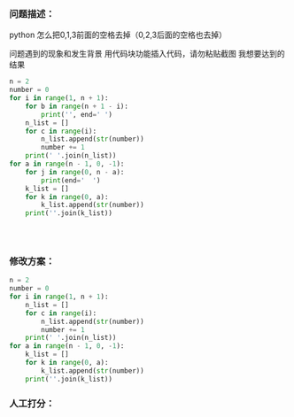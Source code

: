 ### 问题描述：
<p>python 怎么把0,1,3前面的空格去掉（0,2,3后面的空格也去掉）</p>
问题遇到的现象和发生背景
用代码块功能插入代码，请勿粘贴截图
我想要达到的结果

```python
n = 2
number = 0
for i in range(1, n + 1):
    for b in range(n + 1 - i):
        print('', end=' ')
    n_list = []
    for c in range(i):
        n_list.append(str(number))
        number += 1
    print(' '.join(n_list))
for a in range(n - 1, 0, -1):
    for j in range(0, n - a):
        print(end='  ')
    k_list = []
    for k in range(0, a):
        k_list.append(str(number))
    print(''.join(k_list))


 
```

### 修改方案：


```python
n = 2
number = 0
for i in range(1, n + 1):
    n_list = []
    for c in range(i):
        n_list.append(str(number))
        number += 1
    print(' '.join(n_list))
for a in range(n - 1, 0, -1):
    k_list = []
    for k in range(0, a):
        k_list.append(str(number))
    print(''.join(k_list))

```

### 人工打分：
